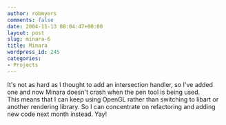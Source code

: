 ```yaml
---
author: robmyers
comments: false
date: 2004-11-13 08:04:47+00:00
layout: post
slug: minara-6
title: Minara
wordpress_id: 245
categories:
- Projects
---
```


It's not as hard as I thought to add an intersection handler, so I've added one and now Minara doesn't crash when the pen tool is being used.  
This means that I can keep using OpenGL rather than switching to libart or another rendering library. So I can concentrate on refactoring and adding new code next month instead. Yay!

  


